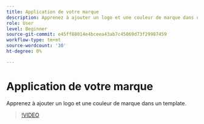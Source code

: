 ```yaml
---
title: Application de votre marque
description: Apprenez à ajouter un logo et une couleur de marque dans un template
role: User
level: Beginner
source-git-commit: e45ff88014e4bceea43ab7c45069d73f29987459
workflow-type: tm+mt
source-wordcount: '30'
ht-degree: 0%

---
```


# Application de votre marque

Apprenez à ajouter un logo et une couleur de marque dans un template.

>[!VIDEO](https://video.tv.adobe.com/v/3420218?quality=12&learn=on&hidetitle=true)
